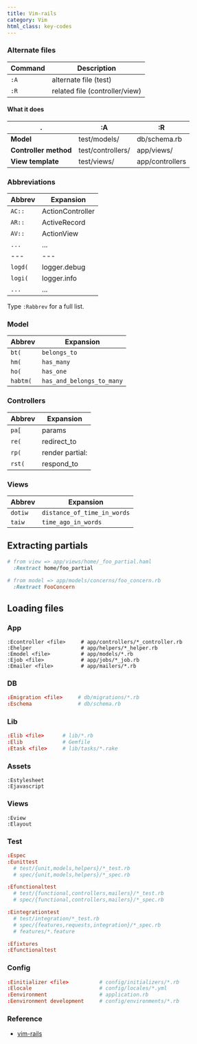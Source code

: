 ```yaml
---
title: Vim-rails
category: Vim
html_class: key-codes
---
```


### Alternate files

| Command | Description                    |
| ------- | ------------------------------ |
| `:A`    | alternate file (test)          |
| `:R`    | related file (controller/view) |

#### What it does

| .                     | :A                | :R              |
| --------------------- | ----------------- | --------------- |
| **Model**             | test/models/      | db/schema.rb    |
| **Controller method** | test/controllers/ | app/views/      |
| **View template**     | test/views/       | app/controllers |

### Abbreviations

| Abbrev  | Expansion        |
| ------- | ---------------- |
| `AC::`  | ActionController |
| `AR::`  | ActiveRecord     |
| `AV::`  | ActionView       |
| `...`   | ...              |
| ---     | ---              |
| `logd(` | logger.debug     |
| `logi(` | logger.info      |
| `...`   | ...              |

Type `:Rabbrev` for a full list.

### Model

| Abbrev   | Expansion                 |
| -------- | ------------------------- |
| `bt(`    | `belongs_to`              |
| `hm(`    | `has_many`                |
| `ho(`    | `has_one`                 |
| `habtm(` | `has_and_belongs_to_many` |

### Controllers

| Abbrev | Expansion       |
| ------ | --------------- |
| `pa[`  | params          |
| `re(`  | redirect_to     |
| `rp(`  | render partial: |
| `rst(` | respond_to      |

### Views

| Abbrev  | Expansion                   |
| ------- | --------------------------- |
| `dotiw` | `distance_of_time_in_words` |
| `taiw`  | `time_ago_in_words`         |

## Extracting partials

```rb
# from view => app/views/home/_foo_partial.haml
  :Rextract home/foo_partial

# from model => app/models/concerns/foo_concern.rb
  :Rextract FooConcern
```

## Loading files

### App

```
:Econtroller <file>     # app/controllers/*_controller.rb
:Ehelper                # app/helpers/*_helper.rb
:Emodel <file>          # app/models/*.rb
:Ejob <file>            # app/jobs/*_job.rb
:Emailer <file>         # app/mailers/*.rb
```

### DB

```conf
:Emigration <file>     # db/migrations/*.rb
:Eschema               # db/schema.rb
```

### Lib

```conf
:Elib <file>      # lib/*.rb
:Elib             # Gemfile
:Etask <file>     # lib/tasks/*.rake
```

### Assets

```
:Estylesheet
:Ejavascript
```

### Views

```
:Eview
:Elayout
```

### Test

```conf
:Espec
:Eunittest
  # test/{unit,models,helpers}/*_test.rb
  # spec/{unit,models,helpers}/*_spec.rb
```

```conf
:Efunctionaltest
  # test/{functional,controllers,mailers}/*_test.rb
  # spec/{functional,controllers,mailers}/*_spec.rb
```

```conf
:Eintegrationtest
  # test/integration/*_test.rb
  # spec/{features,requests,integration}/*_spec.rb
  # features/*.feature
```

```conf
:Efixtures
:Efunctionaltest
```

### Config

```conf
:Einitializer <file>          # config/initializers/*.rb
:Elocale                      # config/locales/*.yml
:Eenvironment                 # application.rb
:Eenvironment development     # config/environments/*.rb
```

### Reference

* [vim-rails](https://github.com/tpope/vim-rails)
